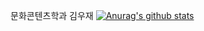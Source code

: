 문화콘텐츠학과 김우재
[![Anurag's github stats](https://github-readme-stats.vercel.app/api?username=username)](https://github.com/anuraghazra/github-readme-stats)
